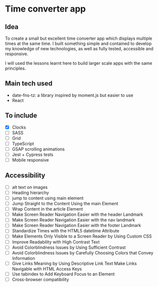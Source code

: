 # Time converter app

## Idea

To create a small but excellent time converter app which displays multiple times at the same time.
I built something simple and contained to develop my knowledge of new technologies,
as well as fully tested, accessible and responsive.

I will used the lessons learnt here to build larger scale apps with the same principles.

## Main tech used

- date-fns-tz: a library inspired by moment.js but easier to use
- React

## To include

- [x] Clocks
- [ ] SASS
- [ ] Grid
- [ ] TypeScript
- [ ] GSAP scrolling animations
- [ ] Jest + Cypress tests
- [ ] Mobile responsive

## Accessibility

- [ ] alt text on images
- [ ] Heading hierarchy
- [ ] jump to content using main element
- [ ] Jump Straight to the Content Using the main Element
- [ ] Wrap Content in the article Element
- [ ] Make Screen Reader Navigation Easier with the header Landmark
- [ ] Make Screen Reader Navigation Easier with the nav landmark
- [ ] Make Screen Reader Navigation Easier with the footer Landmark
- [ ] Standardize Times with the HTML5 datetime Attribute
- [ ] Make Elements Only Visible to a Screen Reader by Using Custom CSS
- [ ] Improve Readability with High Contrast Text
- [ ] Avoid Colorblindness Issues by Using Sufficient Contrast
- [ ] Avoid Colorblindness Issues by Carefully Choosing Colors that Convey Information
- [ ] Give Links Meaning by Using Descriptive Link Text Make Links Navigable with HTML Access Keys
- [ ] Use tabindex to Add Keyboard Focus to an Element
- [ ] Cross-browser compatibility
